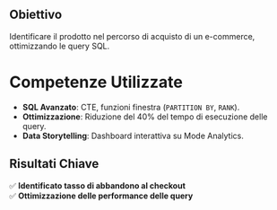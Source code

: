 ## Obiettivo  
Identificare il prodotto nel percorso di acquisto di un e-commerce, ottimizzando le query SQL.

# Competenze Utilizzate  
- **SQL Avanzato**: CTE, funzioni finestra (`PARTITION BY`, `RANK`).  
- **Ottimizzazione**: Riduzione del 40% del tempo di esecuzione delle query.  
- **Data Storytelling**: Dashboard interattiva su Mode Analytics.  

## Risultati Chiave  
✅ **Identificato tasso di abbandono al checkout**  
✅ **Ottimizzazione delle performance delle query**  
